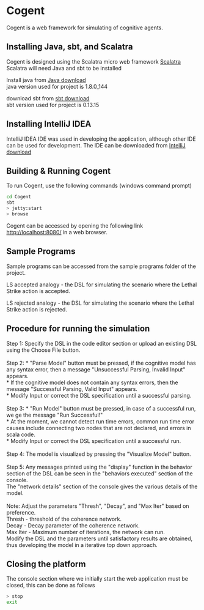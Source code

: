 # Cogent #

Cogent is a web framework for simulating of cognitive agents.

## Installing Java, sbt, and Scalatra ##
Cogent is designed using the Scalatra micro web framework [Scalatra](http://scalatra.org/) <br/>
Scalatra will need Java and sbt to be installed <br/>

Install java from [Java download](http://www.oracle.com/technetwork/java/javase/downloads/jdk8-downloads-2133151.html) <br/>
java version used for project is 1.8.0_144 <br/>

download sbt from [sbt download](https://www.scala-sbt.org/download.html) <br/>
sbt version used for project is 0.13.15 <br/>

## Installing IntelliJ IDEA ##
IntelliJ IDEA IDE was used in developing the application, although other IDE can be used for development.
The IDE can be downloaded from [IntelliJ download](https://www.jetbrains.com/idea/download/)

## Building & Running Cogent ##
To run Cogent, use the following commands (windows command prompt)

```sh
cd Cogent
sbt
> jetty:start
> browse
```
Cogent can be accessed by opening the following link [http://localhost:8080/](http://localhost:8080/) in a web browser.

## Sample Programs ##
Sample programs can be accessed from the sample programs folder of the project.

LS accepted analogy - the DSL for simulating the scenario where the Lethal Strike action is accepted. <br/>

LS rejected analogy - the DSL for simulating the scenario where the Lethal Strike action is rejected. <br/>

## Procedure for running the simulation ##
Step 1: Specify the DSL in the code editor section or upload an existing DSL using the Choose File button. <br/>
<br/>
Step 2: * "Parse Model" button must be pressed, if the cognitive model has any syntax error, then a message "Unsuccessful Parsing, Invalid Input" appears.<br/>
        * If the cognitive model does not contain any syntax errors, then the message "Successful Parsing, Valid Input" appears.<br/>
		* Modify Input or correct the DSL specification until a successful parsing.<br/>
<br/>
Step 3: * "Run Model" button must be pressed, in case of a successful run, we ge the message "Run Successful!"<br/>
        * At the moment, we cannot detect run time errors, common run time error causes include connecting two nodes that are not declared, and errors in scala code.<br/>
		* Modify Input or correct the DSL specification until a successful run.<br/>
<br/>
Step 4: The model is visualized by pressing the "Visualize Model" button.<br/>
<br/>
Step 5: Any messages printed using the "display" function in the behavior section of the DSL can be seen in the "behaviors executed" section of the console.<br/>
        The "network details" section of the console gives the various details of the model.<br/>
<br/>
Note:   Adjust the parameters "Thresh", "Decay", and "Max Iter" based on preference.<br/>
        Thresh - threshold of the coherence network.<br/>
		Decay  - Decay parameter of the coherence network.<br/>
		Max Iter - Maximum number of iterations, the network can run.<br/>
		Modify the DSL and the parameters until satisfactory results are obtained, thus developing the model in a iterative top down approach.<br/>

## Closing the platform ##
The console section where we initially start the web application must be closed, this can be done as follows<br/>

```sh
> stop
exit
```